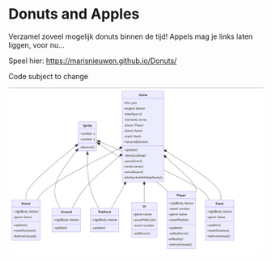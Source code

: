 # Donuts and Apples

Verzamel zoveel mogelijk donuts binnen de tijd! Appels mag je links laten liggen, voor nu...

Speel hier: https://marisnieuwen.github.io/Donuts/

Code subject to change

<img src="./src/images/classdiagram.png">

